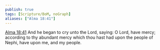 ```yaml
---
publish: true
tags: [Scripture/BoM, noGraph]
aliases: ["Alma 18:41"]
---
```

[Alma 18:41](https://churchofjesuschrist.org/study/scriptures/bofm/alma/18?lang=eng&id=p41#p41) And he began to cry unto the Lord, saying: O Lord, have mercy; according to thy abundant mercy which thou hast had upon the people of Nephi, have upon me, and my people.
